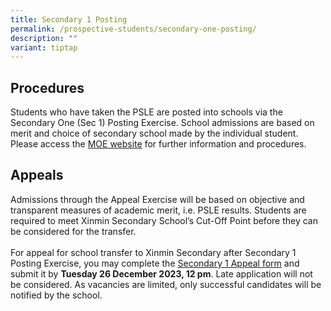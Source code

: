 ```yaml
---
title: Secondary 1 Posting
permalink: /prospective-students/secondary-one-posting/
description: ""
variant: tiptap
---
```

<h2>Procedures</h2><p>Students who have taken the PSLE are posted into schools via the Secondary One (Sec 1) Posting Exercise. School admissions are based on merit and choice of secondary school made by the individual student. Please access the <a href="https://www.moe.gov.sg/secondary/s1-posting/results/appeal-for-school-transfer" rel="noopener noreferrer nofollow" target="_blank">MOE website</a> for further information and procedures.</p><h2>Appeals</h2><p>Admissions through the Appeal Exercise will be based on objective and transparent measures of academic merit, i.e. PSLE results. Students are required to meet Xinmin Secondary School’s Cut-Off Point before they can be considered for the transfer. <br><br>For appeal for school transfer to Xinmin Secondary after Secondary 1 Posting Exercise, you may complete the <a href="https://go.gov.sg/xmssappealsecone" rel="noopener noreferrer nofollow" target="_blank">Secondary 1 Appeal form</a> and submit it by <strong>Tuesday 26 December 2023, 12 pm</strong>. Late application will not be considered. As vacancies are limited, only successful candidates will be notified by the school.</p>
